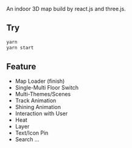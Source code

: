 An indoor 3D map build by react.js and three.js.

## Try

```sh
yarn
yarn start
```

## Feature
- Map Loader (finish)
- Single-Multi Floor Switch
- Multi-Themes/Scenes
- Track Animation
- Shining Animation
- Interaction with User
- Heat
- Layer
- Text/Icon Pin
- Search
...
